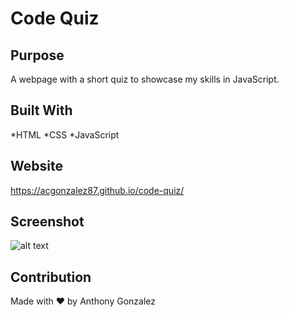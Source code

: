 # Code Quiz

## Purpose
A webpage with a short quiz to showcase my skills in JavaScript. 

## Built With
*HTML
*CSS
*JavaScript

## Website
https://acgonzalez87.github.io/code-quiz/

## Screenshot
![alt text](https://i.imgur.com/OOkPbKR.png)

## Contribution
Made with ❤️ by Anthony Gonzalez

